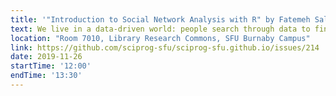 ```yaml
---
title: '"Introduction to Social Network Analysis with R" by Fatemeh Salehian Kia'
text: We live in a data-driven world: people search through data to find insights to inform their decisions. The skill is helpful not only for data scientists but for almost everyone. In this workshop, you will learn how to communicate with relational databases through SQL. You will learn -- and practice with hands-on exercises -- how to manipulate data and build queries that communicate with more than one table.
location: "Room 7010, Library Research Commons, SFU Burnaby Campus"
link: https://github.com/sciprog-sfu/sciprog-sfu.github.io/issues/214
date: 2019-11-26
startTime: '12:00'
endTime: '13:30'
---
```

